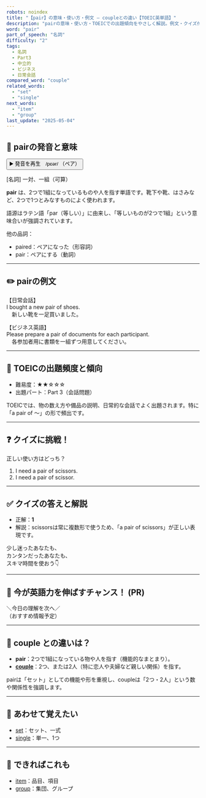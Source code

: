 ```yaml
---
robots: noindex
title: "【pair】の意味・使い方・例文 ― coupleとの違い【TOEIC英単語】"
description: "pairの意味・使い方・TOEICでの出題傾向をやさしく解説。例文・クイズ付きでcoupleとの違いもわかりやすく学べます。"
word: "pair"
part_of_speech: "名詞"
difficulty: "2"
tags:
  - 名詞
  - Part3
  - 中立的
  - ビジネス
  - 日常会話
compared_word: "couple"
related_words:
  - "set"
  - "single"
next_words:
  - "item"
  - "group"
last_update: "2025-05-04"
---
```


## 🔰 pairの発音と意味

<button class="play-audio" onclick="playTTS('pair')">
  <span class="play-audio-main">
    ▶️ 発音を再生　/pɛər/
  </span>
  <span class="play-audio-sub">
    （ペア）
  </span>
</button>

[名詞] 一対、一組（可算）

**pair** は、2つで1組になっているものや人を指す単語です。靴下や靴、はさみなど、2つで1つとみなすものによく使われます。

語源はラテン語「par（等しい）」に由来し、「等しいものが2つで1組」という意味合いが強調されています。

他の品詞：  
- paired：ペアになった（形容詞）
- pair：ペアにする（動詞）

---

## ✏️ pairの例文

【日常会話】  
I bought a new pair of shoes.  
　新しい靴を一足買いました。

【ビジネス英語】  
Please prepare a pair of documents for each participant.  
　各参加者用に書類を一組ずつ用意してください。

---

## 🎯 TOEICの出題頻度と傾向

- 難易度：★★☆☆☆
- 出題パート：Part 3（会話問題）

TOEICでは、物の数え方や備品の説明、日常的な会話でよく出題されます。特に「a pair of ～」の形で頻出です。

---

## ❓ クイズに挑戦！

正しい使い方はどっち？

1. I need a pair of scissors.  
2. I need a pair of scissor.

---

## ✅ クイズの答えと解説

- 正解：**1**
- 解説：scissorsは常に複数形で使うため、「a pair of scissors」が正しい表現です。

少し迷ったあなたも、  
カンタンだったあなたも、  
スキマ時間を使おう👇️

---

## 🚀 今が英語力を伸ばすチャンス！ (PR)

<div class="info-center">
＼今日の理解を次へ／<br>  
（おすすめ情報予定）
</div>

---

## 🤔  couple との違いは？

- **pair**：2つで1組になっている物や人を指す（機能的なまとまり）。
- **[couple](/word/couple/)**：2つ、または2人（特に恋人や夫婦など親しい関係）を指す。

pairは「セット」としての機能や形を重視し、coupleは「2つ・2人」という数や関係性を強調します。

---

## 🧩 あわせて覚えたい

- [set](/word/set/)：セット、一式
- [single](/word/single/)：単一、1つ

---

## 📖 できればこれも

- [item](/word/item/)：品目、項目
- [group](/word/group/)：集団、グループ

<!-- cvid: aid17_bid45 -->
